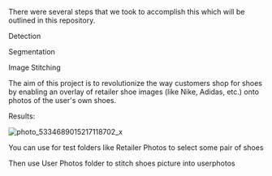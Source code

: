 There were several steps that we took to accomplish this which will be outlined in this repository.

Detection

Segmentation

Image Stitching


The aim of this project is to revolutionize the way customers shop for shoes by enabling an overlay of retailer shoe images (like Nike, Adidas, etc.) onto photos of the user's own shoes.

Results:

![photo_5334689015217118702_x](https://github.com/hussainn7/Shoe_Swapper/assets/133125309/fd38fe78-d667-4431-9597-af8529e589e8)

You can use for test folders like Retailer Photos to select some pair of shoes

Then use User Photos folder to stitch shoes picture into userphotos
